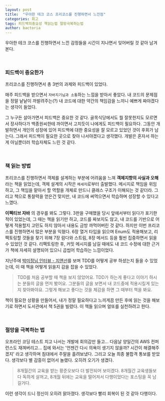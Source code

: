 ```yaml
---
layout: post
title:  "우아한 테크 코스 프리코스를 진행하면서 느낀점"
categories: 회고
tags: 피드백의중요성 책읽는법 절망극복하는법
author: bactoria
---
```


우아한 테크 코스를 진행하면서 느낀 감정들을 시간이 지나면서 잊어버릴 것 같아 남겨본다.

&nbsp;

### 피드백이 중요한가

프리코스를 진행하면서 총 3번의 과제와 피드백이 있었다.

매주 피드백을 받으면서 `자바지기님과 소통`하는 느낌을 받아서 좋았다. 내 코드의 문제점을 정말 낱낱이 까발려주는(?) 내 코드에 대한 약간의 책임감을 느끼니 예쁘게 짜야겠다는 생각이 들었다.

그 누구든 살아가면서 피드백은 중요한 것 같다. 골목식당에서도 뭘 잘못한지도 모르면서 장사하다가 백종원씨한테 까이면서 고치듯이 나에게도 피드백이 필요하다. 그동안 개발하면서 개인의 성장에 있어 피드백에 대한 중요성을 잘 모르고 있었던 것이 후회가 남는다. 그래서 피드백이 필요한 곳으로 찾아 나서야겠다고 생각했다. 개발은 혼자서 하는게 아닐뿐더러 학습자체도 느린 것 같다. 

&nbsp;

### 책 읽는 방법

프리코스를 진행하면서 객체를 설계하는 부분에 어려움을 느껴 **객체지향의 사실과 오해** 라는 책을 읽었는데, 객체 설계의 시작은 `메세지`로부터 출발했다. 메시지로 책임을 위임하고, 그 책임을 맡아서 할 역할을 개체로 만드니 클래스 구조가 이해되는 것 같더라. 그리고 책으로 통찰력을 얻은건 맞지만, 내 코드에 써먹으면서 학습하며 성장할 수 있다고 느꼈다. 

**이펙티브 자바** 의 경우를 봐도 그렇다. 3판을 구매했을 당시 앞에서부터 읽다가 포기한 적이 있었는데, 그 때는 책을 읽기만 하고, 코드를 짜보지도 않고, 내 코드를 기반으로 어떻게 적용할지 고민도 하지 않아서 내용도 금방 까먹어버린 것 같다. 하지만 이번 프리코스를 진행하면서 많은 부분을 익혔다. 6장 열거 타입을 읽으며 Enum도 적용해보고, 리팩토링할 것들을 찾기 위해 7장 람다와 스트림, 8장 메서드 등을 훨씬 집중하면서 읽을 수 있었던 것 같다. 리팩토링한 후, 커밋 메시지를 남길 때에도 내 코드 수정에 대한 근거가 책에 자세히 설명되어 있으니 곱씹어 학습하는 느낌이었다.

지난주에 [박미정님 인터뷰 - 지앤선](https://www.youtube.com/watch?v=Fr3mKCxnp8Q)를 보며 TDD를 어떻게 공부 하셨는지 들을 수 있었는데, 이 때 책을 어떻게 읽을지 감을 잡을 수 있었다.

> TDD를 처음 공부할 때 책을 보지 않았어요. TDD가 하는게 좋다고 이야기 하시는 분들의 글을 먼저 봤어요. 그분들의 글을 보면서 내 코드중에 적용시킬게 있는지 찾아봐야요. 그렇게 해보고 좋다는 것을 체감을 하면 그 때부터 책을 봐요.  

책이 필요한 상황을 만들어서, 내가 정말 필요하다고 느끼게끔 만든 후에 읽는 것을 해보기로 하면서 도서관에서 책 5권을 빌렸다. 이 책들 읽으며 얼또를 실천하려고 한다.


&nbsp;

### 절망을 극복하는 법

오프라인 코딩 테스트 치고 나서는 개발에 회의감만 들고... 다음날 양일간의 AWS 컨퍼런스도 재껴버리고... 집에 와서는 '언젠간 다시 의욕이 생기지 않을까? 시간이 해결해주겠지' 라고 생각하며 침대에서 주말을 흘려보냈다.
그리고 오늘 최종 불합격 통보를 받았다. 생각보다 별 감흥이 없어서 놀랬다. 오히려 오기가 생겼다. 

> 8개월간의 교육을 받는 황준오보다 더 발전되어 보이겠다. 8개월간 교육생들보다 독하게 살꺼고, 8개월 뒤에는 교육을 떨어져서 다행이었다는 포스팅을 꼭 남길거다.

이런 생각이 드니 정신이 오히려 맑아졌다. 생각보다 빨리 회복이 된 것 같아 다행이다.